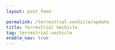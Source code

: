 ```yaml
---
layout: post_feed

permalink: /terrestrial-vechicle/update
title: Terrestrial Vechicle
tag: terrestrial-vechicle
enable_nav: true
---
```

